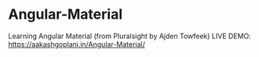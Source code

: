 # Angular-Material

Learning Angular Material (from Pluralsight by Ajden Towfeek)
LIVE DEMO: https://aakashgoplani.in/Angular-Material/
